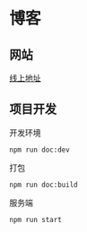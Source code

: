# 博客
## 网站
[线上地址](http://101.43.91.123:8080/web-site/)
## 项目开发
开发环境
```
npm run doc:dev
```
打包
```
npm run doc:build
```
服务端
```
npm run start
```